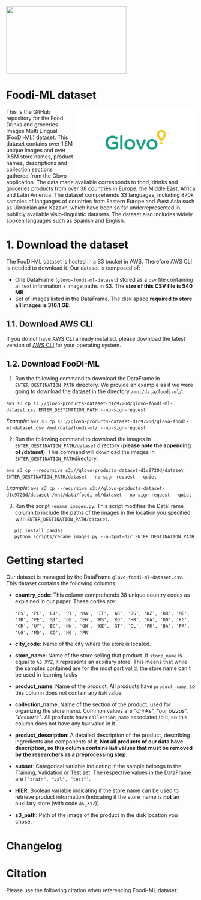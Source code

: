 <img src="/imgs/grid_img.png" align="top" width="320" height="180"/>

# Foodi-ML dataset

<img src="/imgs/Glovo_logo.png" align="right" width="320" height="180"/>
This is the GitHub repository for the Food Drinks and groceries Images Multi Lingual (FooDI-ML) dataset.
This dataset contains over 1.5M unique images and over 9.5M store names, product names, descriptions and collection sections gathered from the Glovo application. 
The data made available corresponds to food, drinks and groceries products from over 38 countries in Europe, the Middle East, Africa and Latin America. 
The dataset comprehends 33 languages, including 870k samples of languages of countries from Eastern Europe and West Asia such as Ukrainian and Kazakh, which have been so far underrepresented in publicly available visio-linguistic datasets. 
The dataset also includes widely spoken languages such as Spanish and English.

# 1. Download the dataset
The FooDI-ML dataset is hosted in a S3 bucket in AWS. Therefore AWS CLI is needed to download it. 
Our dataset is composed of:
* One DataFrame (`glovo-foodi-ml-dataset`) stored as a `csv` file containing all text information + image paths in S3. The **size of this CSV file is 540 MB**.
* Set of images listed in the DataFrame. The disk space **required to store all images is 316.1 GB**.

## 1.1. Download AWS CLI
If you do not have AWS CLI already installed, please download the latest version of [AWS CLI](https://aws.amazon.com/cli/ "AWS CLI page") for your operating system.

## 1.2. Download FooDI-ML
1. Run the following command to download the DataFrame in `ENTER_DESTINATION_PATH` directory. We provide an example as if we were going to download the dataset in the directory `/mnt/data/foodi-ml/`.

`aws s3 cp s3://glovo-products-dataset-d1c9720d/glovo-foodi-ml-dataset.csv ENTER_DESTINATION_PATH --no-sign-request`

_Example:_ `aws s3 cp s3://glovo-products-dataset-d1c9720d/glovo-foodi-ml-dataset.csv /mnt/data/foodi-ml/ --no-sign-request` 

2. Run the following command to download the images in `ENTER_DESTINATION_PATH/dataset` directory (**please note the appending of /dataset**). This command will download the images in `ENTER_DESTINATION_PATH`directory.
 
`aws s3 cp --recursive s3://glovo-products-dataset-d1c9720d/dataset ENTER_DESTINATION_PATH/dataset --no-sign-request --quiet`
           
_Example:_ `aws s3 cp --recursive s3://glovo-products-dataset-d1c9720d/dataset /mnt/data/foodi-ml/dataset --no-sign-request --quiet`

3. Run the script `rename_images.py`. This script modifies the DataFrame column to include the paths of the images in the location you specified with `ENTER_DESTINATION_PATH/dataset`.
```
   pip install pandas
   python scripts/rename_images.py --output-dir ENTER_DESTINATION_PATH
```

# Getting started
Our dataset is managed by the DataFrame `glovo-foodi-ml-dataset.csv`. This dataset contains the following columns:

* **country_code**: This column comprehends 38 unique country codes as explained in our paper. These codes are:

  ```'ES', 'PL', 'CI', 'PT', 'MA', 'IT', 'AR', 'BG', 'KZ', 'BR', 'ME', 'TR', 'PE', 'SI', 'GE', 'EG', 'RS', 'RO', 'HR', 'UA', 'DO', 'KG', 'CR', 'UY', 'EC', 'HN', 'GH', 'KE', 'GT', 'CL', 'FR', 'BA', 'PA', 'UG', 'MD', 'CO', 'NG', 'PR'```
  
* **city_code**: Name of the city where the store is located.
* **store_name**: Name of the store selling that product. If `store_name` is equal to `AS_XYZ`, it represents an auxiliary store. This means that while the samples contained are for the most part valid, the store name can't be used in learning tasks
* **product_name**: Name of the product. All products have `product_name`, so this column does not contain any `NaN` value.
* **collection_name**: Name of the section of the product, used for organizing the store menu. Common values are _"drinks", "our pizzas", "desserts"_. All products have `collection_name` associated to it, so this column does not have any `NaN` value in it.
* **product_description**: A detailed description of the product, describing ingredients and components of it. **Not all products of our data have description, so this column contains `NaN` values that must be removed by the researchers as a preprocessing step.**
* **subset**: Categorical variable indicating if the sample belongs to the Training, Validation or Test set. The respective values in the DataFrame are `["train", "val", "test"]`. 
* **HIER**: Boolean variable indicating if the store name can be used to retrieve product information (indicating if the store_name is **not** an auxiliary store (with code `AS_XYZ`)).
* **s3_path**: Path of the image of the product in the disk location you chose. 

# Changelog

# Citation
Please use the following citation when referencing Foodi-ML dataset:
